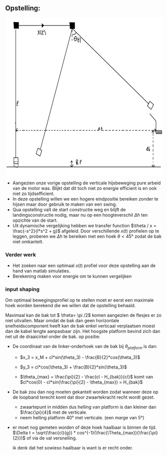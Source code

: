 
## Opstelling:


<div style="transform: rotate(90deg);">
    <img src="new_test_setting.svg" alt="Image failed to load" width="750" height="500">
</div>

* Aangezien onze vorige opstelling de verticale hijsbeweging pure arbeid van de motor was. Blijkt dat dit toch niet zo energie efficient is en ook niet zo tijdsefficient. 
* In deze opstelling willen we een hogere eindpositie bereiken zonder te hijsen maar door gebruik te maken van een swing. 
* Qua opstelling valt de start constructie weg en blijft de landingsconstructie nodig, maar nu op een hoogteverschil $\Delta h$ ten opzichte van de start. 
* Uit dynamische vergelijking hebben we  transfer function $\theta / x = \frac{-s^2}{l*s^2 + g}$ afgeleid. Door verschillende $x(t)$ profielen op te leggen, proberen we $\Delta h$ te bereiken met een hoek $\theta < 45°$ zodat de bak niet omkantelt. 
### Verder werk

* Het zoeken naar een optimaal $x(t)$ profiel voor deze opstelling aan de hand van matlab simulaties.
* Berekening maken voor energie om te kunnen vergelijken 


### input shaping

Om optimaal bewegingsprofiel op te stellen moet er eerst een maximale hoek worden berekend die we willen dat de opstelling behaald.

Maximaal kan de bak tot $ \theta= \pi /2$ komen aangezien de flesjes er zo niet uitvallen. Maar omdat de bak dan geen horizontale snelheidscomponent heeft kan de bak enkel verticaal verplaatsen moest dan de kabel lengte aanpasbaar zijn. Het hoogste platform bevind zich dan net uit de draaicirkel onder de bak. op positie:

* De coordinaat van de linker-onderhoek van de bak bij $\theta_{platform}$ is dan:
    - $x_3 = x_M + cl*sin(\theta_3) - \frac{B}{2}*cos(\theta_3)$
    - $y_3 = cl*cos(\theta_3) + \frac{B}{2}*sin(\theta_3)$

    - $\theta_{max} = \frac{\pi}{2} - \frac{cl - H_{bak}}{cl}$   komt van  $cl*cos(0) - cl*sin(\frac{\pi}{2} - \theta_{max}) = H_{bak}$

* De bak zou dan nog moeten gekantelt worden zodat wanneer deze op de loopband terecht komt dat door zwaartekracht recht wordt gezet. 
    - zwaartepunt in midden dus helling van platform is dan kleiner dan $\frac{\pi}{4}$ met de verticale. 
    - neem helling platform 40° met verticale. (een marge van 5°)


* er moet nog gemeten worden of deze hoek haalbaar is binnen de tijd. 
    $\Delta t = \sqrt(\frac{cl}{g}) * cos^{-1}(\frac{\Theta_{max}}{\frac{\pi}{2}})$
    of via de val versnelling.

    ik denk dat het sowieso haalbaar is want is er recht onder.

